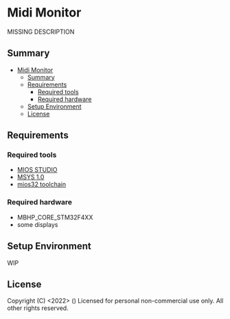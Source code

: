 # Midi Monitor
MISSING DESCRIPTION

## Summary
- [Midi Monitor](#midi-monitor)
  - [Summary](#summary)
  - [Requirements](#requirements)
    - [Required tools](#required-tools)
    - [Required hardware](#required-hardware)
  - [Setup Environment](#setup-environment)
  - [License](#license)

## Requirements

### Required tools
  - [MIOS STUDIO](http://www.ucapps.de/mios_studio.html)
  - [MSYS 1.0](https://sourceforge.net/projects/mingw/files/MSYS/Base/msys-core/msys-1.0.11/MSYS-1.0.11.exe/download?use_mirror=netcologne)
  - [mios32 toolchain](http://www.midibox.org/mios32_toolchain/)

### Required hardware
  -  MBHP_CORE_STM32F4XX
  -  some displays

## Setup Environment
WIP

## License
Copyright (C) <2022> <your name> (<your email address>)
Licensed for personal non-commercial use only.
All other rights reserved.